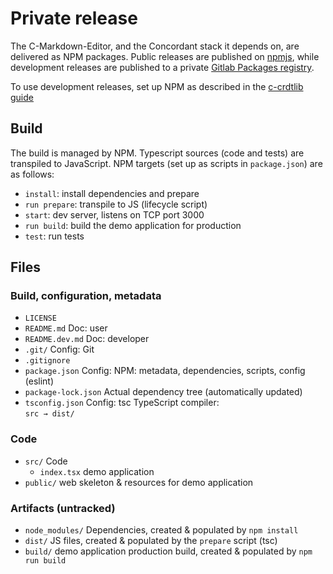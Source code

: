 # Private release

The C-Markdown-Editor, and the Concordant stack it depends on,
are delivered as NPM packages.
Public releases are published on [npmjs](https://www.npmjs.com/),
while development releases are published
to a private [Gitlab Packages registry](https://gitlab.inria.fr/concordant/software/c-markdown-editor/-/packages).

To use development releases, set up NPM
as described in the [c-crdtlib guide](https://gitlab.inria.fr/concordant/software/c-crdtlib/-/blob/master/README.dev.md#javascripttypescript-and-npm)

## Build

The build is managed by NPM.
Typescript sources (code and tests) are transpiled to JavaScript.
NPM targets (set up as scripts in `package.json`) are as follows:

- `install`: install dependencies and prepare
- `run prepare`: transpile to JS (lifecycle script)
- `start`: dev server, listens on TCP port 3000
- `run build`: build the demo application for production
- `test`: run tests

## Files

### Build, configuration, metadata

- `LICENSE`
- `README.md` Doc: user
- `README.dev.md` Doc: developer
- `.git/` Config: Git
- `.gitignore`
- `package.json` Config: NPM: metadata, dependencies, scripts,
  config (eslint)
- `package-lock.json` Actual dependency tree (automatically updated)
- `tsconfig.json` Config: tsc TypeScript compiler:  
   `src → dist/`

### Code

- `src/` Code
  - `index.tsx` demo application
- `public/` web skeleton & resources for demo application

### Artifacts (untracked)

- `node_modules/` Dependencies,
  created & populated by `npm install`
- `dist/` JS files,
  created & populated by the `prepare` script (tsc)
- `build/` demo application production build,
  created & populated by `npm run build`
